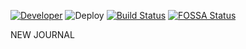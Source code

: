 [![Developer](https://img.shields.io/badge/developed__by-Odya-success)](https://t.me/isukzib)
![Deploy](https://github.com/odilxon/al_khorezmiy/workflows/Deploy/badge.svg?branch=main)
[![Build Status](https://travis-ci.com/odilxon/al_khorezmiy.svg?token=qx8shfzfnPzUq8PqwrQm&branch=main)](https://travis-ci.com/odilxon/al_khorezmiy)
[![FOSSA Status](https://app.fossa.com/api/projects/git%2Bgithub.com%2Fodilxon%2Fal_khorezmiy.svg?type=shield)](https://app.fossa.com/projects/git%2Bgithub.com%2Fodilxon%2Fal_khorezmiy?ref=badge_shield)



NEW JOURNAL
